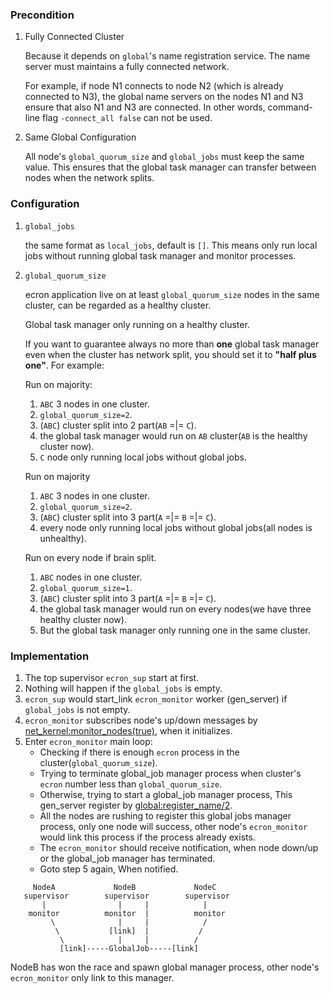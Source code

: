 ### Precondition

1. Fully Connected Cluster
 
   Because it depends on `global`'s name registration service. 
   The name server must maintains a fully connected network. 

   For example, if node N1 connects to node N2 (which is already connected to N3), 
   the global name servers on the nodes N1 and N3 ensure that also N1 and N3 are connected. 
   In other words, command-line flag `-connect_all false` can not be used.

2. Same Global Configuration
 
   All node's `global_quorum_size` and `global_jobs` must keep the same value. 
   This ensures that the global task manager can transfer between nodes when the network splits.

### Configuration

1. `global_jobs`

    the same format as `local_jobs`, default is `[]`. 
    This means only run local jobs without running global task manager and monitor processes.

2. `global_quorum_size`
 
   ecron application live on at least `global_quorum_size` nodes in the same cluster, can be regarded as a healthy cluster. 

   Global task manager only running on a healthy cluster.

   If you want to guarantee always no more than **one** global task manager even when the cluster has network split,
   you should set it to **"half plus one"**. For example:

   Run on majority:
   1. `ABC` 3 nodes in one cluster.
   2. `global_quorum_size=2`.
   3. (`ABC`) cluster split into 2 part(`AB`  =|=  `C`).
   4. the global task manager would run on `AB` cluster(`AB` is the healthy cluster now).
   5. `C` node only running local jobs without global jobs.

   Run on majority 
   1. `ABC` 3 nodes in one cluster.
   2. `global_quorum_size=2`.
   3. (`ABC`) cluster split into 3 part(`A` =|= `B`  =|=  `C`).
   4. every node only running local jobs without global jobs(all nodes is unhealthy).

   Run on every node if brain split.
   1. `ABC` nodes in one cluster.    
   2. `global_quorum_size=1`.
   3. (`ABC`) cluster split into 3 part(`A` =|= `B`  =|=  `C`).
   4. the global task manager would run on every nodes(we have three healthy cluster now).
   5. But the global task manager only running one in the same cluster.

### Implementation
1. The top supervisor `ecron_sup` start at first.
2. Nothing will happen if the `global_jobs` is empty.
3. `ecron_sup` would start_link `ecron_monitor` worker (gen_server) if `global_jobs` is not empty.
4. `ecron_monitor` subscribes node's up/down messages by [net_kernel:monitor_nodes(true)](http://erlang.org/doc/man/net_kernel.html#monitor_nodes-1), when it initializes.
5. Enter `ecron_monitor` main loop:
    * Checking if there is enough `ecron` process in the cluster(`global_quorum_size`).
    * Trying to terminate global_job manager process when cluster's `ecron` number less than `global_quorum_size`.
    * Otherwise, trying to start a global_job manager process, This gen_server register by [global:register_name/2](http://erlang.org/doc/man/global.html#register_name-2).
    * All the nodes are rushing to register this global jobs manager process, only one node will success, other node's `ecron_monitor` would link this process if the process already exists.
    * The `ecron_monitor` should receive notification, when node down/up or the global_job manager has terminated.
    * Goto step 5 again, When notified.

```
     NodeA             NodeB             NodeC
   supervisor        supervisor        supervisor
       |                |     |            |
    monitor          monitor  |          monitor
         \              |     |            /
          \           [link]  |           /
           \            |     |          /
           [link]-----GlobalJob-----[link]
``` 
NodeB has won the race and spawn global manager process, other node's `ecron_monitor` only link to this manager.